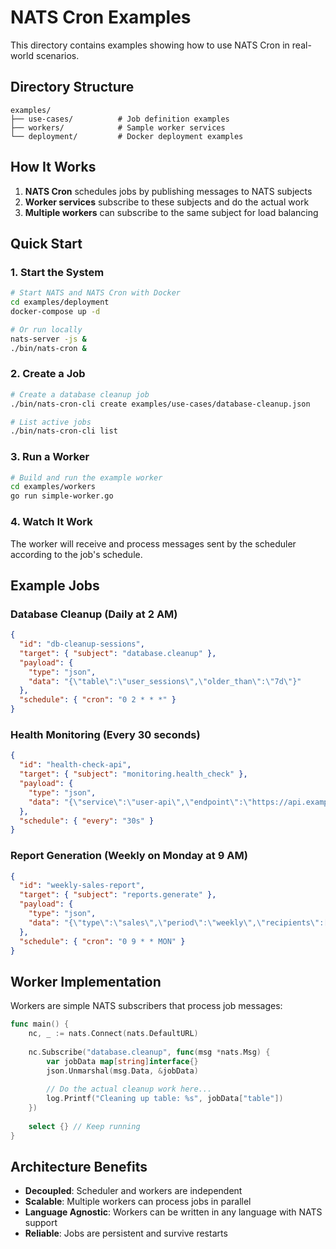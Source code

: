 # NATS Cron Examples

This directory contains examples showing how to use NATS Cron in real-world scenarios.

## Directory Structure

```
examples/
├── use-cases/          # Job definition examples
├── workers/            # Sample worker services
└── deployment/         # Docker deployment examples
```

## How It Works

1. **NATS Cron** schedules jobs by publishing messages to NATS subjects
2. **Worker services** subscribe to these subjects and do the actual work
3. **Multiple workers** can subscribe to the same subject for load balancing

## Quick Start

### 1. Start the System

```bash
# Start NATS and NATS Cron with Docker
cd examples/deployment
docker-compose up -d

# Or run locally
nats-server -js &
./bin/nats-cron &
```

### 2. Create a Job

```bash
# Create a database cleanup job
./bin/nats-cron-cli create examples/use-cases/database-cleanup.json

# List active jobs
./bin/nats-cron-cli list
```

### 3. Run a Worker

```bash
# Build and run the example worker
cd examples/workers
go run simple-worker.go
```

### 4. Watch It Work

The worker will receive and process messages sent by the scheduler according to the job's schedule.

## Example Jobs

### Database Cleanup (Daily at 2 AM)
```json
{
  "id": "db-cleanup-sessions",
  "target": { "subject": "database.cleanup" },
  "payload": {
    "type": "json",
    "data": "{\"table\":\"user_sessions\",\"older_than\":\"7d\"}"
  },
  "schedule": { "cron": "0 2 * * *" }
}
```

### Health Monitoring (Every 30 seconds)
```json
{
  "id": "health-check-api",
  "target": { "subject": "monitoring.health_check" },
  "payload": {
    "type": "json",
    "data": "{\"service\":\"user-api\",\"endpoint\":\"https://api.example.com/health\"}"
  },
  "schedule": { "every": "30s" }
}
```

### Report Generation (Weekly on Monday at 9 AM)
```json
{
  "id": "weekly-sales-report",
  "target": { "subject": "reports.generate" },
  "payload": {
    "type": "json",
    "data": "{\"type\":\"sales\",\"period\":\"weekly\",\"recipients\":[\"sales@company.com\"]}"
  },
  "schedule": { "cron": "0 9 * * MON" }
}
```

## Worker Implementation

Workers are simple NATS subscribers that process job messages:

```go
func main() {
    nc, _ := nats.Connect(nats.DefaultURL)
    
    nc.Subscribe("database.cleanup", func(msg *nats.Msg) {
        var jobData map[string]interface{}
        json.Unmarshal(msg.Data, &jobData)
        
        // Do the actual cleanup work here...
        log.Printf("Cleaning up table: %s", jobData["table"])
    })
    
    select {} // Keep running
}
```

## Architecture Benefits

- **Decoupled**: Scheduler and workers are independent
- **Scalable**: Multiple workers can process jobs in parallel
- **Language Agnostic**: Workers can be written in any language with NATS support
- **Reliable**: Jobs are persistent and survive restarts
